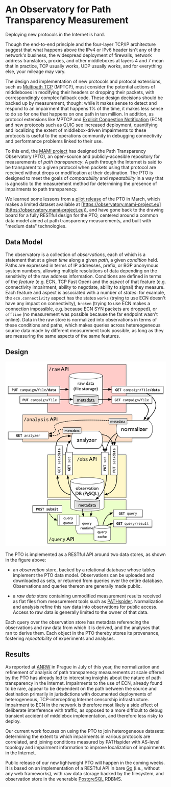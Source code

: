 # An Observatory for Path Transparency Measurement

Deploying new protocols in the Internet is hard. 

Though the end-to-end principle and the four-layer TCP/IP architecture suggest
that what happens above the IPv4 or IPv6 header isn't any of the network's
business, the widespread deployment of firewalls, network address translators,
proxies, and other middleboxes at layers 4 and 7 mean that in practice, TCP
usually works, UDP usually works, and for everything else, your mileage may
vary.

The design and implementation of new protocols and protocol extensions, such as
[Multipath TCP](https://tools.ietf.org/html/rfc6824) (MPTCP), must consider the
potential actions of middleboxes in modifying their headers or dropping their
packets, with correspondingly complex fallback code. These design decisions
should be backed up by measurement, though: while it makes sense to detect and
respond to an impairment that happens 1% of the time, it makes less sense to do
so for one that happens on one path in ten million. In addition, as protocol
extensions like MPTCP and [Explicit Congestion
Notification](https://tools.ietf.org/html/rfc3168) (ECN) and new protocols such
as [QUIC](https://datatracker.ietf.org/wg/quic/documents/) see increased
deployment, quantifying and localizing the extent of middlebox-driven
impairments to these protocols is useful to the operations community in
debugging connectivity and performance problems linked to their use.

To this end, the [MAMI project](https://mami-project.eu) has designed the Path
Transparency Observatory (PTO), an open-source and publicly-accesible repository
for measurements of _path transparency_. A path through the Internet is said to
be transparent to a given protocol when packets using that protocol are received
without drops or modification at their destination. The PTO is designed to meet
the goals of _comparability_ and _repeatability_ in a way that is agnostic to
the measurement method for determining the presence of impairments to path
transparency. 

We learned some lessons from a [pilot
release](https://mami-project.eu/index.php/2017/03/01/path-transparency-observatory-pto-goes-live/)
of the PTO in March, which makes a limited dataset available at
[https://observatory.mami-project.eu](https://observatory.mami-project.eu)), and
have gone back to the drawing board for a fully RESTful design for the PTO,
centered around a common data model aimed at path transparency measurements, and
built with "medium data" technologies. 

## Data Model

The observatory is a collection of _observations_, each of which is a statement
that at a given _time_ along a given _path_, a given _condition_ held. Paths are
expressed in terms of IP addresses, prefix, or BGP anonymous system numbers,
allowing multiple resolutions of data depending on the sensitivity of the raw
address information. Conditions are defined in terms of the _feature_ (e.g. ECN,
TCP Fast Open) and the _aspect_ of that feature (e.g. connectivity impairment,
ability to negotiate, ability to signal) they measure. Each feature and aspect
is associated with a number of _states_: for example, the `ecn.connectivity`
aspect has the states `works` (trying to use ECN doesn't have any impact on
connectivity), `broken` (trying to use ECN makes a connection impossible, e.g.
because ECN SYN packets are dropped), or `offline` (no measurement was possible
because the far endpoint wasn't online).  Data in the raw store is normalized
into observations in terms of these conditions and paths, which makes queries
across hetereogeneous source data made by different measurement tools possible,
as long as they are measuring the same aspects of the same features. 

## Design

![PTO design](pto-design.png)

The PTO is implemented as a RESTful API around two data stores, as shown in the
figure above:

- an _observation_ store, backed by a relational database whose tables implement
  the PTO data model. Observations can be uploaded and downloaded as sets, or
  returned from queries over the entire database. Observations and queries
  thereon are generally made public.

- a _raw data_ store containing unmodified measurement results received as flat
  files from measurement tools such as [PATHspider](https://pathspider.net).
  Normalization and analysis refine this raw data into observations for public
  access. Access to raw data is generally limited to the owner of that data.

Each query over the observation store has metadata referencing the observations
and raw data from which it is derived, and the analyses that ran to derive them.
Each object in the PTO thereby stores its provenance, fostering _repeatability_
of experiments and analyses.

## Results

As reported at [ANRW](https://irtf.org/anrw/2017/anrw17-final16.pdf) in Prague
in July of this year, the normalization and refinement of analysis of path
transparency measurements at scale offered by the PTO has already led to
interesting insights about the nature of path transparency in the Internet.
Impairments to the use of ECN, already found to be rare, appear to be dependent
on the path between the source and destination primarily in jurisdictions with
documented deployments of heterogeneous, TCP-intercepting Internet censorship
infrastructure. Impairment to ECN in the network is therefore most likely a side
effect of deliberate interference with traffic, as opposed to a more difficult
to debug transient accident of middlebox implementation, and therefore less
risky to deploy.

Our current work focuses on using the PTO to join heterogeneous datasets:
determining the extent to which impairments in various protocols are correlated,
and joining conditions measured by PATHspider with AS-level topology and
impairment information to improve localization of impairments in the Internet. 

Public release of our new lightweight PTO will happen in the coming weeks. It is
based on an implementation of a RESTful API in bare [Go](https://golang.org)
(i.e., without any web frameworks), with raw data storage backed by the
filesystem, and observation store in the venerable
[PostgreSQL](https://postgresql.org) RDBMS.

